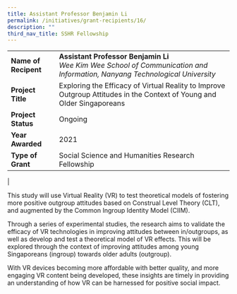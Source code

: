 ```yaml
---
title: Assistant Professor Benjamin Li
permalink: /initiatives/grant-recipients/16/
description: ""
third_nav_title: SSHR Fellowship
---
```


|  |  |
|---|---|
| **Name of Recipent** | **Assistant Professor Benjamin Li**<br>_Wee Kim Wee School of Communication and Information, Nanyang Technological University_ |
| **Project Title** | Exploring the Efficacy of Virtual Reality to Improve Outgroup Attitudes in the Context of Young and Older Singaporeans |
| **Project Status** | Ongoing |
| **Year Awarded** | 2021 |
| **Type of Grant** | Social Science and Humanities Research Fellowship |
|

This study will use Virtual Reality (VR) to test theoretical models of fostering more positive outgroup attitudes based on Construal Level Theory (CLT), and augmented by the Common Ingroup Identity Model (CIIM).  

Through a series of experimental studies, the research aims to validate the efficacy of VR technologies in improving attitudes between in/outgroups, as well as develop and test a theoretical model of VR effects. This will be explored through the context of improving attitudes among young Singaporeans (ingroup) towards older adults (outgroup).  

With VR devices becoming more affordable with better quality, and more engaging VR content being developed, these insights are timely in providing an understanding of how VR can be harnessed for positive social impact.